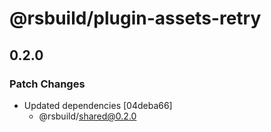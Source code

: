 # @rsbuild/plugin-assets-retry

## 0.2.0

### Patch Changes

- Updated dependencies [04deba66]
  - @rsbuild/shared@0.2.0
